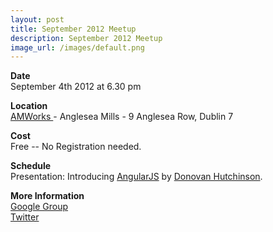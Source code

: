 ```yaml
---
layout: post
title: September 2012 Meetup
description: September 2012 Meetup
image_url: /images/default.png
---
```


**Date**  
September 4th 2012 at 6.30 pm

**Location**  
[ AMWorks ](http://www.amworks.ie/ ) - Anglesea Mills -  9 Anglesea Row, Dublin 7

**Cost**  
Free -- No Registration needed.

**Schedule**  
Presentation: Introducing [AngularJS](http://www.angularjs.org/) by [Donovan Hutchinson](http://twitter.com/#donovanh). 

**More Information**  
[ Google Group ](https://groups.google.com/group/dublinjs)  
[ Twitter ](http://twitter.com/#!/dublinjs)
